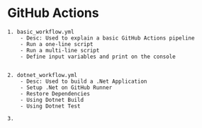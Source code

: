 # GitHub Actions


    1. basic_workflow.yml
        - Desc: Used to explain a basic GitHub Actions pipeline
        - Run a one-line script
        - Run a multi-line script
        - Define input variables and print on the console


    2. dotnet_workflow.yml
        - Desc: Used to build a .Net Application
        - Setup .Net on GitHub Runner
        - Restore Dependencies
        - Using Dotnet Build
        - Using Dotnet Test

    3. 